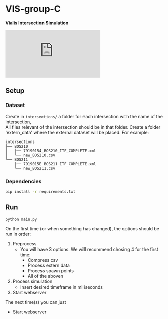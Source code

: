 # VIS-group-C
__Vialis Intersection Simulation__ 

![](https://www.vrsrail.nl/dynamics/modules/SFIL0200/view.php?fil_Id=5534&thumb_nr=108)


## Setup

### Dataset
Create in `intersections/` a folder for each intersection with the name of the intersection,  
All files relevant of the intersection should be in that folder.
Create a folder 'extern_data' where the external dataset will be placed.
For example: 
```
intersections
├── BOS210
│   ├── 79190154_BOS210_ITF_COMPLETE.xml
│   └── new_BOS210.csv
└── BOS211
    ├── 7919015E_BOS211_ITF_COMPLETE.xml
    └── new_BOS211.csv
```

### Dependencies
```bash
pip install -r requirements.txt
```

## Run
```bash
python main.py
```

On the first time (or when something has changed), the options should be run in order:
1. Preprocess
    * You will have 3 options. We will recommend chosing 4 for the first time:
         * Compress csv
         * Process extern data
         * Process spawn points
         * All of the aboven
2. Process simulation
    * Insert desired timeframe in miliseconds
3. Start webserver

The next time(s) you can just
- Start webserver
